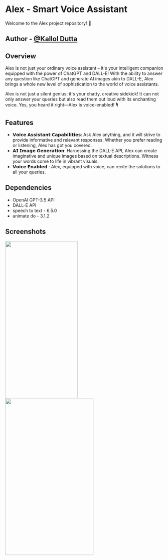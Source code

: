
# Alex - Smart Voice Assistant

Welcome to the Alex project repository! 🚀

## Author - [@Kallol Dutta](https://www.github.com/kallol001)


## Overview
Alex is not just your ordinary voice assistant – it's your intelligent companion equipped with the power of ChatGPT and DALL-E! With the ability to answer any question like ChatGPT and generate AI images akin to DALL-E, Alex brings a whole new level of sophistication to the world of voice assistants.

Alex is not just a silent genius; it's your chatty, creative sidekick! It can not only answer your queries but also read them out loud with its enchanting voice. Yes, you heard it right—Alex is voice-enabled! 🎙️


## Features

- 𝗩𝗼𝗶𝗰𝗲 𝗔𝘀𝘀𝗶𝘀𝘁𝗮𝗻𝘁 𝗖𝗮𝗽𝗮𝗯𝗶𝗹𝗶𝘁𝗶𝗲𝘀: Ask Alex anything, and it will strive to provide informative and relevant responses. Whether you prefer reading or listening, Alex has got you covered.
- 𝗔𝗜 𝗜𝗺𝗮𝗴𝗲 𝗚𝗲𝗻𝗲𝗿𝗮𝘁𝗶𝗼𝗻: Harnessing the DALL·E API, Alex can create imaginative and unique images based on textual descriptions. Witness your words come to life in vibrant visuals.
- 𝗩𝗼𝗶𝗰𝗲 𝗘𝗻𝗮𝗯𝗹𝗲𝗱 : Alex, equipped with voice, can recite the solutions to all your queries.


## Dependencies
- OpenAI GPT-3.5 API
- DALL-E API
- speech to text - 6.5.0
- animate do - 3.1.2
## Screenshots
<p>
  <img src="https://github.com/Kallol001/Alex---Smart-Voice-Assistant/assets/121399773/14c7f06d-98af-476c-aef4-8d3bf375faec" width="231" height="500">
  <img src="https://github.com/Kallol001/Alex---Smart-Voice-Assistant/assets/121399773/a0678a9c-0237-48f0-b0a3-90e6543a41a3" width="281" height="500">
</p>


